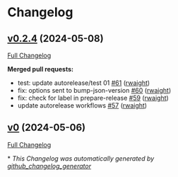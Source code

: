 # Changelog

## [v0.2.4](https://github.com/rwaight/test-actions/tree/v0.2.4) (2024-05-08)

[Full Changelog](https://github.com/rwaight/test-actions/compare/v0...v0.2.4)

**Merged pull requests:**

- test: update autorelease/test 01 [\#61](https://github.com/rwaight/test-actions/pull/61) ([rwaight](https://github.com/rwaight))
- fix: options sent to bump-json-version [\#60](https://github.com/rwaight/test-actions/pull/60) ([rwaight](https://github.com/rwaight))
- fix: check for label in prepare-release [\#59](https://github.com/rwaight/test-actions/pull/59) ([rwaight](https://github.com/rwaight))
- update autorelease workflows [\#57](https://github.com/rwaight/test-actions/pull/57) ([rwaight](https://github.com/rwaight))

## [v0](https://github.com/rwaight/test-actions/tree/v0) (2024-05-06)

[Full Changelog](https://github.com/rwaight/test-actions/compare/v0.2.3...v0)



\* *This Changelog was automatically generated by [github_changelog_generator](https://github.com/github-changelog-generator/github-changelog-generator)*
